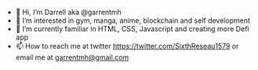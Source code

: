 - 👋 Hi, I’m Darrell aka @garrentmh
- 👀 I’m interested in gym, manga, anime, blockchain and self development
- 🌱 I’m currently familiar in HTML, CSS, Javascript and creating more Defi app
- 📫 How to reach me at twitter https://twitter.com/SixthReseau1579 or email me at garrentmh@gmail.com

<!---
garrentmh/garrentmh is a ✨ special ✨ repository because its `README.md` (this file) appears on your GitHub profile.
You can click the Preview link to take a look at your changes.
--->
